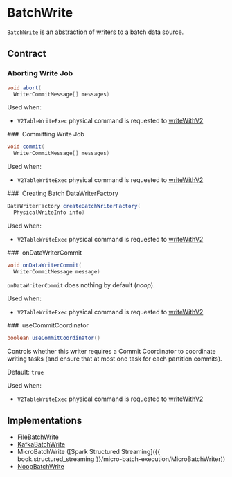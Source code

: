 # BatchWrite

`BatchWrite` is an [abstraction](#contract) of [writers](#implementations) to a batch data source.

## Contract

### <span id="abort"> Aborting Write Job

```java
void abort(
  WriterCommitMessage[] messages)
```

Used when:

* `V2TableWriteExec` physical command is requested to [writeWithV2](../physical-operators/V2TableWriteExec.md#writeWithV2)

### <span id="commit"> Committing Write Job

```java
void commit(
  WriterCommitMessage[] messages)
```

Used when:

* `V2TableWriteExec` physical command is requested to [writeWithV2](../physical-operators/V2TableWriteExec.md#writeWithV2)

### <span id="createBatchWriterFactory"> Creating Batch DataWriterFactory

```java
DataWriterFactory createBatchWriterFactory(
  PhysicalWriteInfo info)
```

Used when:

* `V2TableWriteExec` physical command is requested to [writeWithV2](../physical-operators/V2TableWriteExec.md#writeWithV2)

### <span id="onDataWriterCommit"> onDataWriterCommit

```java
void onDataWriterCommit(
  WriterCommitMessage message)
```

`onDataWriterCommit` does nothing by default (_noop_).

Used when:

* `V2TableWriteExec` physical command is requested to [writeWithV2](../physical-operators/V2TableWriteExec.md#writeWithV2)

### <span id="useCommitCoordinator"> useCommitCoordinator

```java
boolean useCommitCoordinator()
```

Controls whether this writer requires a Commit Coordinator to coordinate writing tasks (and ensure that at most one task for each partition commits).

Default: `true`

Used when:

* `V2TableWriteExec` physical command is requested to [writeWithV2](../physical-operators/V2TableWriteExec.md#writeWithV2)

## Implementations

* [FileBatchWrite](../datasources/FileBatchWrite.md)
* [KafkaBatchWrite](../kafka/KafkaBatchWrite.md)
* MicroBatchWrite ([Spark Structured Streaming]({{ book.structured_streaming }}/micro-batch-execution/MicroBatchWriter))
* [NoopBatchWrite](../datasources/noop/NoopBatchWrite.md)
